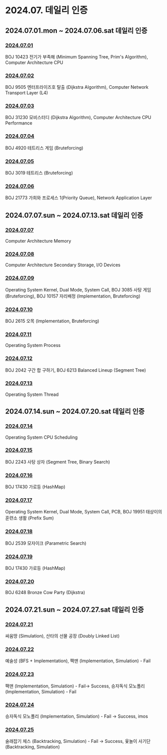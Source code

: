 # 2024.07. 데일리 인증

## 2024.07.01.mon ~ 2024.07.06.sat 데일리 인증

### [2024.07.01](https://github.com/jwelyl/daily_certification/blob/main/2024/07/01/24_07_01_daily_certification.md)
BOJ 10423 전기가 부족해 (Minimum Spanning Tree, Prim's Algorithm), Computer Architecture CPU

### [2024.07.02](https://github.com/jwelyl/daily_certification/blob/main/2024/07/02/24_07_02_daily_certification.md)
BOJ 9505 엔터프라이즈호 탈출 (Dijkstra Algorithm), Computer Network Transport Layer (L4)

### [2024.07.03](https://github.com/jwelyl/daily_certification/blob/main/2024/07/03/24_07_03_daily_certification.md)
BOJ 31230 모비스터디 (Dijkstra Algorithm), Computer Architecture CPU Performance

### [2024.07.04](https://github.com/jwelyl/daily_certification/blob/main/2024/07/04/24_07_04_daily_certification.md)
BOJ 4920 테트리스 게임 (Bruteforcing)

### [2024.07.05](https://github.com/jwelyl/daily_certification/blob/main/2024/07/05/24_07_05_daily_certification.md)
BOJ 3019 테트리스 (Bruteforcing)

### [2024.07.06](https://github.com/jwelyl/daily_certification/blob/main/2024/07/06/24_07_06_daily_certification.md)
BOJ 21773 가희와 프로세스 1(Priority Queue), Network Application Layer

## 2024.07.07.sun ~ 2024.07.13.sat 데일리 인증

### [2024.07.07](https://github.com/jwelyl/daily_certification/blob/main/2024/07/07/24_07_07_daily_certification.md)
Computer Architecture Memory

### [2024.07.08](https://github.com/jwelyl/daily_certification/blob/main/2024/07/08/24_07_08_daily_certification.md)
Computer Architecture Secondary Storage, I/O Devices

### [2024.07.09](https://github.com/jwelyl/daily_certification/blob/main/2024/07/09/24_07_09_daily_certification.md)
Operating System Kernel, Dual Mode, System Call, BOJ 3085 사탕 게임 (Bruteforcing), BOJ 10157 자리배정 (Implementation, Bruteforcing)

### [2024.07.10](https://github.com/jwelyl/daily_certification/blob/main/2024/07/10/24_07_10_daily_certification.md)
BOJ 2615 오목 (Implementation, Bruteforcing)

### [2024.07.11](https://github.com/jwelyl/daily_certification/blob/main/2024/07/11/24_07_11_daily_certification.md)
Operating System Process

### [2024.07.12](https://github.com/jwelyl/daily_certification/blob/main/2024/07/121/24_07_12_daily_certification.md)
BOJ 2042 구간 합 구하기, BOJ 6213 Balanced Lineup (Segment Tree)

### [2024.07.13](https://github.com/jwelyl/daily_certification/blob/main/2024/07/13/24_07_13_daily_certification.md)
Operating System Thread

## 2024.07.14.sun ~ 2024.07.20.sat 데일리 인증

### [2024.07.14](https://github.com/jwelyl/daily_certification/blob/main/2024/07/14/24_07_14_daily_certification.md)
Operating System CPU Scheduling

### [2024.07.15](https://github.com/jwelyl/daily_certification/blob/main/2024/07/15/24_07_15_daily_certification.md)
BOJ 2243 사탕 상자 (Segment Tree, Binary Search)

### [2024.07.16](https://github.com/jwelyl/daily_certification/blob/main/2024/07/16/24_07_16_daily_certification.md)
BOJ 17430 가로등 (HashMap)

### [2024.07.17](https://github.com/jwelyl/daily_certification/blob/main/2024/07/17/24_07_17_daily_certification.md)
Operating System Kernel, Dual Mode, System Call, PCB, BOJ 19951 태상이의 훈련소 생활 (Prefix Sum)

### [2024.07.18](https://github.com/jwelyl/daily_certification/blob/main/2024/07/18/24_07_18_daily_certification.md)
BOJ 2539 모자이크 (Parametric Search)

### [2024.07.19](https://github.com/jwelyl/daily_certification/blob/main/2024/07/19/24_07_19_daily_certification.md)
BOJ 17430 가로등 (HashMap)

### [2024.07.20](https://github.com/jwelyl/daily_certification/blob/main/2024/07/20/24_07_20_daily_certification.md)
BOJ 6248 Bronze Cow Party (Dijkstra)

## 2024.07.21.sun ~ 2024.07.27.sat 데일리 인증

### [2024.07.21](https://github.com/jwelyl/daily_certification/blob/main/2024/07/21/24_07_21_daily_certification.md)
싸움땅 (Simulation), 산타의 선물 공장 (Doubly Linked List)

### [2024.07.22](https://github.com/jwelyl/daily_certification/blob/main/2024/07/22/24_07_22_daily_certification.md)
예술성 (BFS + Implementation), 팩맨 (Implementation, Simulation) - Fail

### [2024.07.23](https://github.com/jwelyl/daily_certification/blob/main/2024/07/23/24_07_23_daily_certification.md)
팩맨 (Implementation, Simulation) - Fail-> Success, 승자독식 모노폴리 (Implementation, Simulation) - Fail

### [2024.07.24](https://github.com/jwelyl/daily_certification/blob/main/2024/07/24/24_07_24_daily_certification.md)
승자독식 모노폴리 (Implementation, Simulation) - Fail -> Success, imos

### [2024.07.25](https://github.com/jwelyl/daily_certification/blob/main/2024/07/25/24_07_25_daily_certification.md)
술래잡기 체스 (Backtracking, Simulation) - Fail -> Success, 윷놀이 사기단 (Backtracking, Simulation)